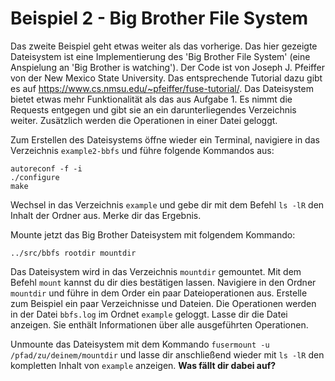 # Beispiel 2 - Big Brother File System

Das zweite Beispiel geht etwas weiter als das vorherige. Das hier gezeigte Dateisystem ist eine Implementierung des 'Big Brother File System' (eine Anspielung an 'Big Brother is watching'). Der Code ist von Joseph J. Pfeiffer von der New Mexico State University. Das entsprechende Tutorial dazu gibt es auf https://www.cs.nmsu.edu/~pfeiffer/fuse-tutorial/.
Das Dateisystem bietet etwas mehr Funktionalität als das aus Aufgabe 1. Es nimmt die Requests entgegen und gibt sie an ein darunterliegendes Verzeichnis weiter. Zusätzlich werden die Operationen in einer Datei geloggt.

Zum Erstellen des Dateisystems öffne wieder ein Terminal, navigiere in das Verzeichnis `example2-bbfs` und führe folgende Kommandos aus:
```
autoreconf -f -i
./configure
make
```

Wechsel in das Verzeichnis `example` und gebe dir mit dem Befehl `ls -lR` den Inhalt der Ordner aus. Merke dir das Ergebnis.

Mounte jetzt das Big Brother Dateisystem mit folgendem Kommando:
```
../src/bbfs rootdir mountdir
```

Das Dateisystem wird in das Verzeichnis `mountdir` gemountet. Mit dem Befehl `mount` kannst du dir dies bestätigen lassen.
Navigiere in den Ordner `mountdir` und führe in dem Order ein paar Dateioperationen aus. Erstelle zum Beispiel ein paar Verzeichnisse und Dateien. Die Operationen werden in der Datei `bbfs.log` im Ordnet `example` geloggt. Lasse dir die Datei anzeigen. Sie enthält Informationen über alle ausgeführten Operationen.

Unmounte das Dateisystem mit dem Kommando `fusermount -u /pfad/zu/deinem/mountdir` und lasse dir anschließend wieder mit `ls -lR` den kompletten Inhalt von `example` anzeigen. 
**Was fällt dir dabei auf?**
